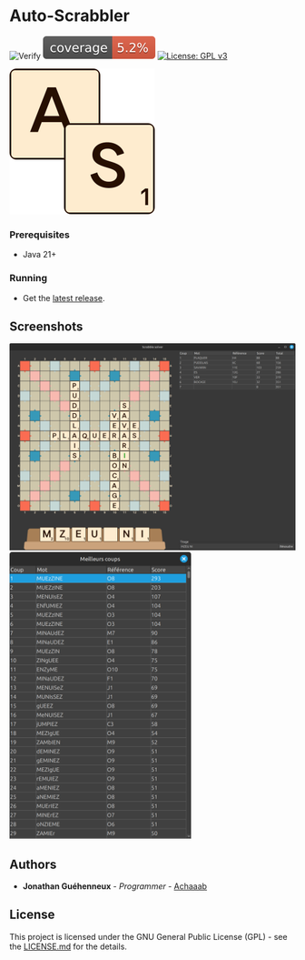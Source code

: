 # Auto-Scrabbler
![Verify](https://github.com/Achaaab/auto-scrabbler/actions/workflows/validation.yaml/badge.svg)
![Coverage](.github/badges/jacoco.svg)
[![License: GPL v3](https://img.shields.io/badge/License-GPLv3-blue.svg)](https://www.gnu.org/licenses/gpl-3.0)

<img src="src/main/resources/icon_256.png" width="256" alt="Auto-Scrabbler icon"/>

### Prerequisites
* Java 21+

### Running
* Get the [latest release](https://github.com/Achaaab/auto-scrabbler/releases/latest).

## Screenshots
<img src="data/screenshots/french_duplicate.png" width="1024" alt="gameplay screenshot"/>
<img src="data/screenshots/french_duplicate_solve.png" width="320" alt="about screenshot"/>

## Authors
* **Jonathan Guéhenneux** - *Programmer* - [Achaaab](https://github.com/Achaaab)

## License
This project is licensed under the GNU General Public License (GPL) - see the [LICENSE.md](LICENSE.md) for the details.
